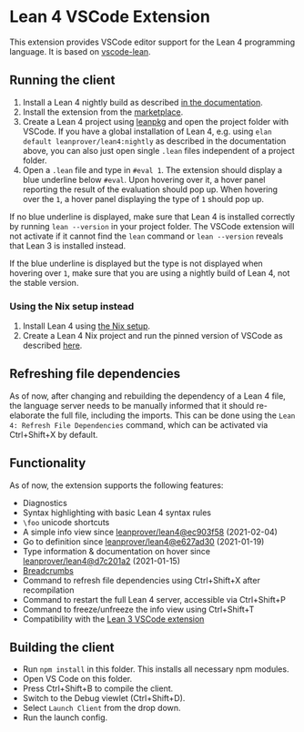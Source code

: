 # Lean 4 VSCode Extension
This extension provides VSCode editor support for the Lean 4 programming language.
It is based on [vscode-lean](https://github.com/leanprover/vscode-lean).

## Running the client
1. Install a Lean 4 nightly build as described [in the documentation](https://leanprover.github.io/lean4/doc/setup.html).
2. Install the extension from the [marketplace](https://marketplace.visualstudio.com/items?itemName=leanprover.lean4).
3. Create a Lean 4 project using [leanpkg](https://leanprover.github.io/lean4/doc/setup.html#leanpkg) and open the project folder with VSCode. If you have a global installation of Lean 4, e.g. using `elan default leanprover/lean4:nightly` as described in the documentation above, you can also just open single `.lean` files independent of a project folder.
4. Open a `.lean` file and type in `#eval 1`. The extension should display a blue underline below `#eval`. Upon hovering over it, a hover panel reporting the result of the evaluation should pop up. When hovering over the `1`, a hover panel displaying the type of `1` should pop up.

If no blue underline is displayed, make sure that Lean 4 is installed correctly by running `lean --version` in your project folder. The VSCode extension will not activate if it cannot find the `lean` command or `lean --version` reveals that Lean 3 is installed instead.

If the blue underline is displayed but the type is not displayed when hovering over `1`, make sure that you are using a nightly build of Lean 4, not the stable version.

### Using the Nix setup instead
1. Install Lean 4 using [the Nix setup](https://leanprover.github.io/lean4/doc/setup.html#nix-setup).
2. Create a Lean 4 Nix project and run the pinned version of VSCode as described [here](https://leanprover.github.io/lean4/doc/setup.html#basic-commands).

## Refreshing file dependencies
As of now, after changing and rebuilding the dependency of a Lean 4 file, the language server needs to be manually informed that it should re-elaborate the full file, including the imports. This can be done using the `Lean 4: Refresh File Dependencies` command, which can be activated via Ctrl+Shift+X by default.

## Functionality
As of now, the extension supports the following features:
- Diagnostics
- Syntax highlighting with basic Lean 4 syntax rules
- `\foo` unicode shortcuts
- A simple info view since [leanprover/lean4@ec903f58](https://github.com/leanprover/lean4/commit/ec903f58d294cc7c57008a9cf754745fa7024f8c) (2021-02-04)
- Go to definition since [leanprover/lean4@e627ad30](https://github.com/leanprover/lean4/commit/e627ad308d0d19d0407c0c7cb3ec82fb93fc12ea) (2021-01-19)
- Type information & documentation on hover since [leanprover/lean4@d7c201a2](https://github.com/leanprover/lean4/commit/d7c201a2d4c4a0d0e76405e6d5325b63cb08ea11) (2021-01-15)
- [Breadcrumbs](https://code.visualstudio.com/Docs/editor/editingevolved#_breadcrumbs)
- Command to refresh file dependencies using Ctrl+Shift+X after recompilation
- Command to restart the full Lean 4 server, accessible via Ctrl+Shift+P
- Command to freeze/unfreeze the info view using Ctrl+Shift+T
- Compatibility with the [Lean 3 VSCode extension](https://github.com/leanprover/vscode-lean)

## Building the client
- Run `npm install` in this folder. This installs all necessary npm modules.
- Open VS Code on this folder.
- Press Ctrl+Shift+B to compile the client.
- Switch to the Debug viewlet (Ctrl+Shift+D).
- Select `Launch Client` from the drop down.
- Run the launch config.
